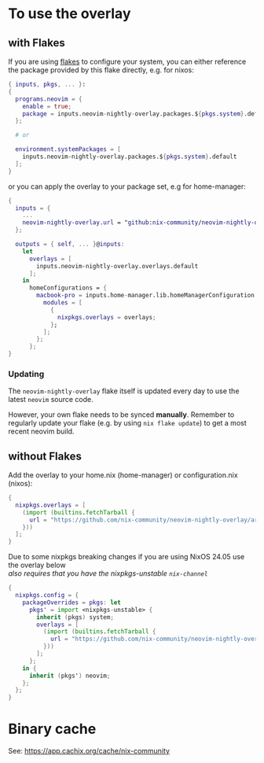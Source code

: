 # To use the overlay

## with Flakes

If you are using [flakes] to configure your system, you can either reference the
package provided by this flake directly, e.g. for nixos:

```nix
{ inputs, pkgs, ... }:
{
  programs.neovim = {
    enable = true;
    package = inputs.neovim-nightly-overlay.packages.${pkgs.system}.default;
  };

  # or

  environment.systemPackages = [
    inputs.neovim-nightly-overlay.packages.${pkgs.system}.default
  ];
}
```

or you can apply the overlay to your package set, e.g for home-manager:

```nix
{
  inputs = {
    ...
    neovim-nightly-overlay.url = "github:nix-community/neovim-nightly-overlay";
  };

  outputs = { self, ... }@inputs:
    let
      overlays = [
        inputs.neovim-nightly-overlay.overlays.default
      ];
    in
      homeConfigurations = {
        macbook-pro = inputs.home-manager.lib.homeManagerConfiguration {
          modules = [
            {
              nixpkgs.overlays = overlays;
            };
          ];
        };
      };
}
```

### Updating

The `neovim-nightly-overlay` flake itself is updated every day to use the latest `neovim` source code.

However, your own flake needs to be synced **manually**. Remember to regularly update your flake (e.g. by using `nix flake update`) to get a most recent neovim build.

## without Flakes

Add the overlay to your home.nix (home-manager) or configuration.nix (nixos):

```nix
{
  nixpkgs.overlays = [
    (import (builtins.fetchTarball {
      url = "https://github.com/nix-community/neovim-nightly-overlay/archive/master.tar.gz";
    }))
  ];
}
```
Due to some nixpkgs breaking changes if you are using NixOS 24.05 use the overlay below <br/>
*also requires that you have the nixpkgs-unstable `nix-channel`*
```nix
{
  nixpkgs.config = {
    packageOverrides = pkgs: let
      pkgs' = import <nixpkgs-unstable> {
        inherit (pkgs) system;
        overlays = [
          (import (builtins.fetchTarball {
            url = "https://github.com/nix-community/neovim-nightly-overlay/archive/master.tar.gz";
          }))
        ];
      };
    in {
      inherit (pkgs') neovim;
    };
  };
}
```

# Binary cache

See: https://app.cachix.org/cache/nix-community

[flakes]: https://wiki.nixos.org/wiki/Flakes
